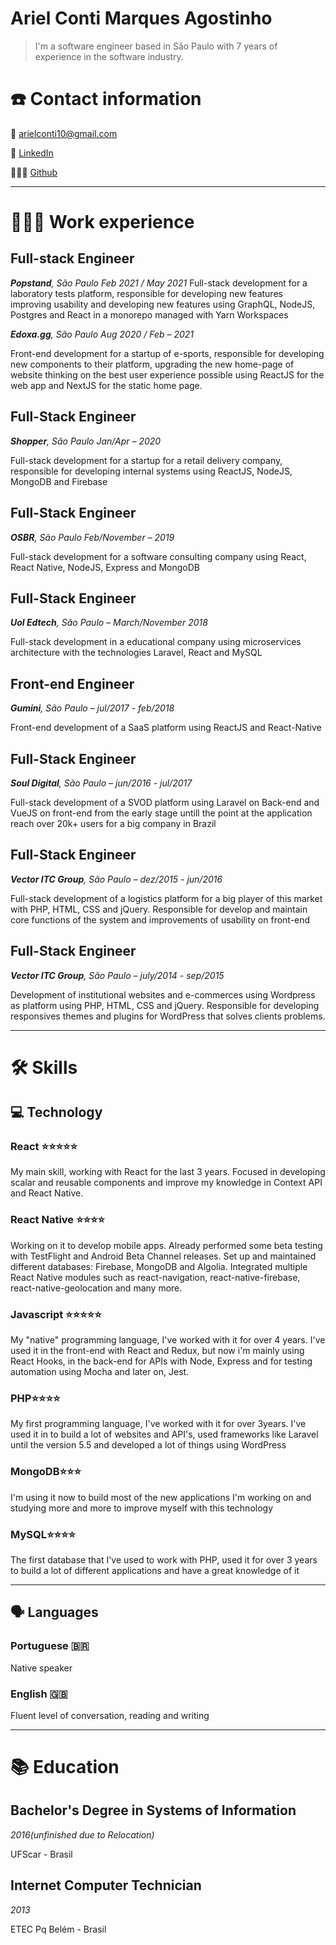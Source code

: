 # Ariel Conti Marques Agostinho

> I'm a software engineer based in São Paulo with 7 years of experience in the software industry.

# ☎️ Contact information

📧 arielconti10@gmail.com

🔗 [LinkedIn](https://www.linkedin.com/in/arielconti10/)

👨🏻‍💻 [Github](http://github.com/arielconti10)

---

# **👩🏻‍💻** Work experience
## Full-stack Engineer

***Popstand**, São Paulo Feb 2021 / May 2021*
Full-stack development for a laboratory tests platform, responsible for developing new features improving usability and developing new features using GraphQL, NodeJS, Postgres and React in a monorepo managed with Yarn Workspaces

***Edoxa.gg**, São Paulo Aug 2020 / Feb – 2021*

Front-end development for a startup of e-sports, responsible for developing new components to their platform, upgrading the new home-page of website thinking on the best user experience possible using ReactJS for the web app and NextJS for the static home page.

## Full-Stack Engineer

***Shopper**, São Paulo Jan/Apr – 2020*

Full-stack development for a startup for a retail delivery company, responsible for developing internal systems using ReactJS, NodeJS, MongoDB and Firebase

## Full-Stack Engineer

***OSBR**, São Paulo Feb/November – 2019*

Full-stack development for a software consulting company using React, React Native, NodeJS, Express and MongoDB 

## Full-Stack Engineer

***Uol Edtech**, São Paulo – March/November 2018*

Full-stack development in a educational company using microservices architecture with the technologies Laravel, React and MySQL

## Front-end Engineer

***Gumini**, São Paulo – jul/2017 - feb/2018*

Front-end development of a SaaS platform using ReactJS and React-Native

## Full-Stack Engineer

***Soul Digital**, São Paulo – jun/2016 - jul/2017*

Full-stack development of a SVOD platform using Laravel on Back-end and VueJS on front-end from the early stage untill the point at the application reach over 20k+ users for a big company in Brazil

## Full-Stack Engineer
***Vector ITC Group**, São Paulo – dez/2015 - jun/2016*

Full-stack development of a logistics platform for a big player of this market with PHP, HTML, CSS and jQuery. Responsible for develop and maintain core functions of the system and improvements of usability on front-end

## Full-Stack Engineer
***Vector ITC Group**, São Paulo – july/2014 - sep/2015*

Development of institutional websites and e-commerces using Wordpress as platform using PHP, HTML, CSS and jQuery. Responsible for developing responsives themes and plugins for WordPress that solves clients problems. 


---

# 🛠 Skills

## 💻 Technology
### React ⭐️⭐️⭐️⭐️⭐️
My main skill, working with React for the last 3 years. Focused in developing scalar and reusable components and improve my knowledge in Context API and React Native.

### React Native ⭐️⭐️⭐️⭐️
Working on it to develop mobile apps. Already performed some beta testing with TestFlight and Android Beta Channel releases. 
Set up and maintained different databases: Firebase, MongoDB and Algolia. 
Integrated multiple React Native modules such as react-navigation, react-native-firebase, react-native-geolocation and many more.

### Javascript ⭐️⭐️⭐️⭐️⭐️

My "native" programming language, I've worked with it for over 4 years. I've used it in the front-end with React and Redux, but now i'm mainly using React Hooks, in the back-end for APIs with Node, Express and for testing automation using Mocha and later on, Jest.

### PHP⭐️⭐️⭐️⭐️

My first programming language, I've worked with it for over 3years. I've used it in to build a lot of websites and API's, used frameworks like Laravel until the version 5.5 and developed a lot of things using WordPress

### MongoDB⭐️⭐️⭐️

I'm using it now to build most of the new applications I'm working on and studying more and more to improve myself with this technology

### MySQL⭐️⭐️⭐️⭐️

The first database that I've used to work with PHP, used it for over 3 years to build a lot of different applications and have a great knowledge of it

---

## 🗣 Languages

### Portuguese 🇧🇷

Native speaker

### English 🇬🇧

Fluent level of conversation, reading and writing

---

# 📚 Education

## **Bachelor's Degree in Systems of Information**

*2016(unfinished due to Relocation)*

UFScar - Brasil

## **Internet Computer Technician**

*2013*

ETEC Pq Belém - Brasil

